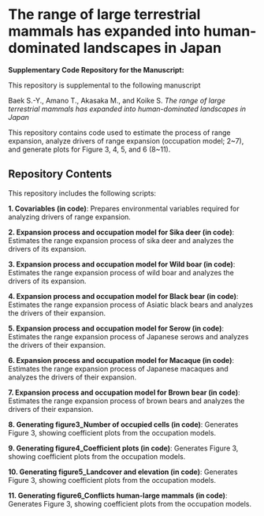 # The range of large terrestrial mammals has expanded into human-dominated landscapes in Japan

**Supplementary Code Repository for the Manuscript:**

This repository is supplemental to the following manuscript

Baek S.-Y., Amano T., Akasaka M., and Koike S.  *The range of large terrestrial mammals has expanded into human-dominated landscapes in Japan*

This repository contains code used to estimate the process of range expansion, analyze drivers of range expansion (occupation model; 2~7),
and generate plots for Figure 3, 4, 5, and 6 (8~11).

## Repository Contents

This repository includes the following scripts:


**1. Covariables (in code)**: Prepares environmental variables required for analyzing drivers of range expansion.

**2. Expansion process and occupation model for Sika deer (in code)**: Estimates the range expansion process of sika deer and analyzes the drivers of its expansion.

**3. Expansion process and occupation model for Wild boar (in code)**: Estimates the range expansion process of wild boar and analyzes the drivers of its expansion.

**4. Expansion process and occupation model for Black bear (in code)**: Estimates the range expansion process of Asiatic black bears and analyzes the drivers of their expansion.

**5. Expansion process and occupation model for Serow (in code)**: Estimates the range expansion process of Japanese serows and analyzes the drivers of their expansion.

**6. Expansion process and occupation model for Macaque (in code)**: Estimates the range expansion process of Japanese macaques and analyzes the drivers of their expansion.

**7. Expansion process and occupation model for Brown bear (in code)**: Estimates the range expansion process of brown bears and analyzes the drivers of their expansion.

**8. Generating figure3_Number of occupied cells (in code)**: Generates Figure 3, showing coefficient plots from the occupation models.

**9. Generating figure4_Coefficient plots (in code)**: Generates Figure 3, showing coefficient plots from the occupation models.

**10. Generating figure5_Landcover and elevation (in code)**: Generates Figure 3, showing coefficient plots from the occupation models.

**11. Generating figure6_Conflicts human-large mammals (in code)**: Generates Figure 3, showing coefficient plots from the occupation models.
